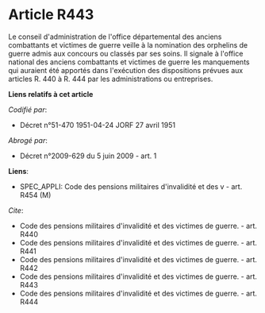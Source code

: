 # Article R443

Le conseil d'administration de l'office départemental des anciens combattants et victimes de guerre veille à la nomination
des orphelins de guerre admis aux concours ou classés par ses soins. Il signale à l'office national des anciens combattants
et victimes de guerre les manquements qui auraient été apportés dans l'exécution des dispositions prévues aux articles R. 440
à R. 444 par les administrations ou entreprises.

**Liens relatifs à cet article**

_Codifié par_:

  - Décret n°51-470 1951-04-24 JORF 27 avril 1951

_Abrogé par_:

  - Décret n°2009-629 du 5 juin 2009 - art. 1

**Liens**:

  - SPEC_APPLI: Code des pensions militaires d'invalidité et des v - art. R454 (M)

_Cite_:

  - Code des pensions militaires d'invalidité et des victimes de guerre. - art. R440
  - Code des pensions militaires d'invalidité et des victimes de guerre. - art. R441
  - Code des pensions militaires d'invalidité et des victimes de guerre. - art. R442
  - Code des pensions militaires d'invalidité et des victimes de guerre. - art. R443
  - Code des pensions militaires d'invalidité et des victimes de guerre. - art. R444
